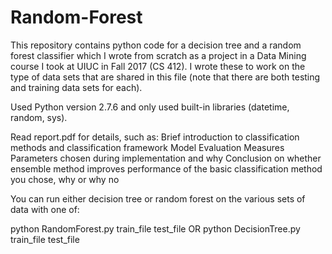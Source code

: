 # Random-Forest

This repository contains python code for a decision tree and a random forest classifier which I wrote from scratch as a project in a Data Mining course I took at UIUC in Fall 2017 (CS 412). I wrote these to work on the type of data sets that are shared in this file (note that there are both testing and training data sets for each).

Used Python version 2.7.6 and only used built-in libraries (datetime, random, sys).

Read report.pdf for details, such as: Brief introduction to classification methods and classification framework Model Evaluation Measures Parameters chosen during implementation and why Conclusion on whether ensemble method improves performance of the basic classification method you chose, why or why no

You can run either decision tree or random forest on the various sets of data with one of:

python RandomForest.py train_file test_file OR python DecisionTree.py train_file test_file
